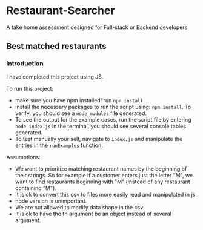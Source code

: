# Restaurant-Searcher
A take home assessment designed for Full-stack or Backend developers
## Best matched restaurants
### Introduction
I have completed this project using JS.

To run this project:
- make sure you have npm installed! run `npm install`
- install the necessary packages to run the script using: `npm install`. To verify, you should see a `node_modules` file generated.
- To see the output for the example cases, run the script file by entering `node index.js` in the terminal, you should see several console tables generated.
- To test manually your self, navigate to `index.js` and manipulate the entries in the `runExamples` function.


Assumptions:
- We want to prioritize matching restaurant names by the beginning of their strings. So for example if a customer enters just the letter "M",
  we want to find restaurants beginning with "M" (instead of any restaurant containing "M").
- It is ok to convert this csv to files more easily read and manipulated in js.
- node version is unimportant.
- We are not allowed to modify data shape in the csv.
- It is ok to have the fn argument be an object instead of several argument.
